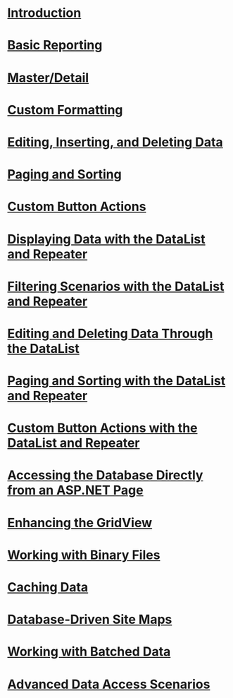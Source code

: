 # [Introduction](introduction/toc.md)
# [Basic Reporting](basic-reporting/toc.md)
# [Master/Detail](masterdetail/toc.md)
# [Custom Formatting](custom-formatting/toc.md)
# [Editing, Inserting, and Deleting Data](editing-inserting-and-deleting-data/toc.md)
# [Paging and Sorting](paging-and-sorting/toc.md)
# [Custom Button Actions](custom-button-actions/toc.md)
# [Displaying Data with the DataList and Repeater](displaying-data-with-the-datalist-and-repeater/toc.md)
# [Filtering Scenarios with the DataList and Repeater](filtering-scenarios-with-the-datalist-and-repeater/toc.md)
# [Editing and Deleting Data Through the DataList](editing-and-deleting-data-through-the-datalist/toc.md)
# [Paging and Sorting with the DataList and Repeater](paging-and-sorting-with-the-datalist-and-repeater/toc.md)
# [Custom Button Actions with the DataList and Repeater](custom-button-actions-with-the-datalist-and-repeater/toc.md)
# [Accessing the Database Directly from an ASP.NET Page](accessing-the-database-directly-from-an-aspnet-page/toc.md)
# [Enhancing the GridView](enhancing-the-gridview/toc.md)
# [Working with Binary Files](working-with-binary-files/toc.md)
# [Caching Data](caching-data/toc.md)
# [Database-Driven Site Maps](database-driven-site-maps/toc.md)
# [Working with Batched Data](working-with-batched-data/toc.md)
# [Advanced Data Access Scenarios](advanced-data-access-scenarios/toc.md)
